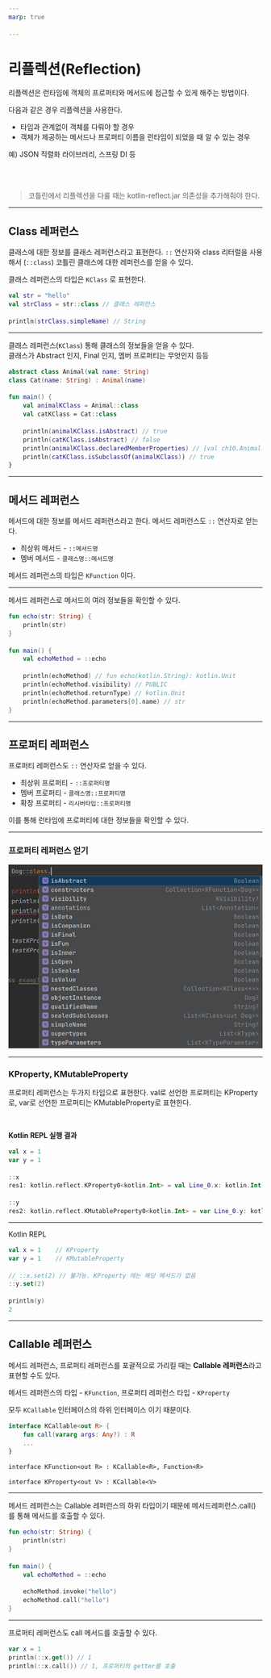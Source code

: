 ```yaml
---
marp: true

---
```



# 리플렉션(Reflection)

리플렉션은 런타임에 객체의 프로퍼티와 메서드에 접근할 수 있게 해주는 방법이다.  

다음과 같은 경우 리플렉션을 사용한다.  
* 타입과 관계없이 객체를 다뤄야 할 경우
* 객체가 제공하는 메서드나 프로퍼티 이름을 런타임이 되었을 때 알 수 있는 경우

예) JSON 직렬화 라이브러리, 스프링 DI 등

<br><br>

> 코틀린에서 리플렉션을 다룰 때는 kotlin-reflect.jar 의존성을 추가해줘야 한다.

---

## Class 레퍼런스
클래스에 대한 정보를 클래스 레퍼런스라고 표현한다.
`::` 연산자와 class 리터럴을 사용해서 (`::class`) 코틀린 클래스에 대한 레퍼런스를 얻을 수 있다.

클래스 레퍼런스의 타입은 `KClass` 로 표현한다.

```kotlin
val str = "hello"
val strClass = str::class // 클래스 레퍼런스

println(strClass.simpleName) // String

```

---

클래스 레퍼런스(`KClass`) 통해 클래스의 정보들을 얻을 수 있다.  
클래스가 Abstract 인지, Final 인지, 멤버 프로퍼티는 무엇인지 등등

```kotlin
abstract class Animal(val name: String)
class Cat(name: String) : Animal(name)

fun main() {
    val animalKClass = Animal::class
    val catKClass = Cat::class

    println(animalKClass.isAbstract) // true
    println(catKClass.isAbstract) // false
    println(animalKClass.declaredMemberProperties) // [val ch10.Animal.name: kotlin.String]
    println(catKClass.isSubclassOf(animalKClass)) // true
}
```

---
## 메서드 레퍼런스
메서드에 대한 정보를 메서드 레퍼런스라고 한다.
메서드 레퍼런스도 `::` 연산자로 얻는다.
- 최상위 메서드 - `::메서드명`
- 멤버 메서드 - `클래스명::메서드명`

메서드 레퍼런스의 타입은 `KFunction` 이다.

---

메서드 레퍼런스로 메서드의 여러 정보들을 확인할 수 있다.

```kotlin
fun echo(str: String) {
    println(str)
}

fun main() {
    val echoMethod = ::echo

    println(echoMethod) // fun echo(kotlin.String): kotlin.Unit
    println(echoMethod.visibility) // PUBLIC
    println(echoMethod.returnType) // kotlin.Unit
    println(echoMethod.parameters[0].name) // str
}
```

---

## 프로퍼티 레퍼런스
프로퍼티 레퍼런스도 `::` 연산자로 얻을 수 있다.
- 최상위 프로퍼티 - `::프로퍼티명`
- 멤버 프로퍼티 - `클래스명::프로퍼티명`
- 확장 프로퍼티 - `리시버타입::프로퍼티명`

이를 통해 런타임에 프로퍼티에 대한 정보들을 확인할 수 있다.

---
### 프로퍼티 레퍼런스 얻기
![](proprety_reference.png)

---
### KProperty, KMutableProperty
프로퍼티 레퍼런스는 두가지 타입으로 표현한다.
val로 선언한 프로퍼티는 KProperty로,
var로 선언한 프로퍼티는 KMutableProperty로 표현한다.

<br>

**Kotlin REPL 실행 결과**
```kotlin
val x = 1
var y = 1

::x
res1: kotlin.reflect.KProperty0<kotlin.Int> = val Line_0.x: kotlin.Int

::y
res2: kotlin.reflect.KMutableProperty0<kotlin.Int> = var Line_0.y: kotlin.Int
```

---

Kotlin REPL
```kotlin
val x = 1    // KProperty
var y = 1    // KMutableProperty

// ::x.set(2) // 불가능. KProperty 에는 해당 메서드가 없음
::y.set(2) 

println(y)
2 

```

---

## Callable 레퍼런스
메서드 레퍼런스, 프로퍼티 레퍼런스를 포괄적으로 가리킬 때는 
**Callable 레퍼런스**라고 표현할 수도 있다.

메서드 레퍼런스의 타입 - `KFunction`, 프로퍼티 레퍼런스 타입 - `KProperty`

모두 `KCallable` 인터페이스의 하위 인터페이스 이기 때문이다.

```kotlin
interface KCallable<out R> {
    fun call(vararg args: Any?) : R
    ...
}
```
```
interface KFunction<out R> : KCallable<R>, Function<R>
```
```
interface KProperty<out V> : KCallable<V>
```
---

메서드 레퍼런스는 Callable 레퍼런스의 하위 타입이기 때문에 
메서드레퍼런스.call() 를 통해 메서드를 호출할 수 있다.

```kotlin
fun echo(str: String) {
    println(str)
}

fun main() {
    val echoMethod = ::echo

    echoMethod.invoke("hello")
    echoMethod.call("hello")
}
```

---
프로퍼티 레퍼런스도 call 메서드를 호출할 수 있다.
```kotlin
var x = 1
println(::x.get()) // 1
println(::x.call()) // 1, 프로퍼티의 getter를 호출
```
